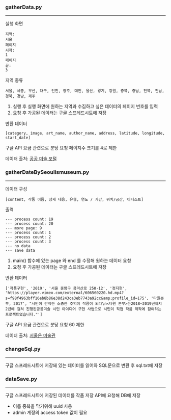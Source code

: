### gatherData.py

---
실행 화면

```
지역:
서울
페이지
시작:
1
페이지
끝:
3
```

지역 종류

```
서울, 세종, 부산, 대구, 인천, 광주, 대전, 울산, 경기, 강원, 충북, 충남, 전북, 전남, 경북, 경남, 제주
```

1. 실행 후 실행 화면에 원하는 지역과 수집하고 싶은 데이터의 페이지 번호를 입력
2. 요청 후 가공된 데이터는 구글 스프레드시트에 저장

반환 데이터

```
[category, image, art_name, author_name, address, latitude, longitude, start_date]
```

구글 API 요금 관련으로 분당 요청 페이지수 크기를 4로 제한

데이터 출처: [공공 미술 포털](https://www.publicart.or.kr/search/total_list.do?menuId=15)

### gatherDateBySeoulismuseum.py

---

데이터 구성

```
[content, 작품 이름, 상세 내용, 유형, 연도 / 기간, 위치/공간, 아티스트]
```

출력

```
--- process count: 19
--- process count: 20
--- more page: 9
--- process count: 1
--- process count: 2
--- process count: 3
--- no data
--- save data
```

1. main() 함수에 있는 page 와 end 를 수정해 원하는 데이터 요청
2. 요청 후 가공된 데이터는 구글 스프레드시트에 저장

반환 데이터

```
['작품구현', '2019', '서울 중랑구 용마산로 250-12', '정지현', 'https://player.vimeo.com/external/606560220.hd.mp4?s=f98f4963bff16eb8b86e38d243ca3eb7743a92cc&amp;profile_id=175', '타원본부, 2017', "시민이 간직한 소중한 추억이 작품이 되다\n<타원 본부>는2018~2019년까지 2년에 걸쳐 진행된공공미술 시민 아이디어 구현 사업으로 시민이 직접 작품 제작에 참여하는 프로젝트였습니다."']
```

구글 API 요금 관련으로 분당 요청 60 제한

데이터 출처: [서울은 미술관](https://seoulismuseum.kr/seoul/index.do?content=main)

### changeSql.py

---

구글 스프레드시트에 저장돼 있는 데이터를 읽어와 SQL문으로 변환 후 sql.txt에 저장


### dataSave.py

---

구글 스프레드시트에 저장된 데이터를 작품 저장 API에 요청해 DB에 저장
- 이름 중복을 막기위해 uuid 사용
- admin 계정의 access token 값이 필요

